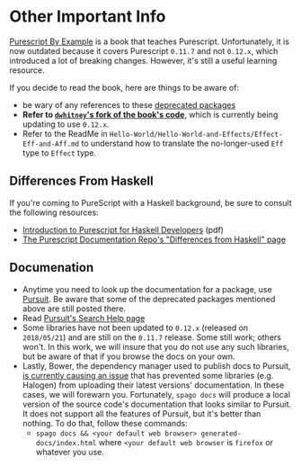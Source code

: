 # Other Important Info

[Purescript By Example](https://leanpub.com/purescript/read#) is a book that teaches Purescript. Unfortunately, it is now outdated because it covers Purescript `0.11.7` and not `0.12.x`, which introduced a lot of breaking changes. However, it's still a useful learning resource.

If you decide to read the book, here are things to be aware of:
- be wary of any references to these [deprecated packages](https://github.com/purescript-deprecated)
- **Refer to [`dwhitney`'s fork of the book's code](https://github.com/dwhitney/purescript-book/tree/0.12)**, which is currently being updating to use `0.12.x`.
- Refer to the ReadMe in `Hello-World/Hello-World-and-Effects/Effect-Eff-and-Aff.md` to understand how to translate the no-longer-used `Eff` type to `Effect` type.

## Differences From Haskell

If you're coming to PureScript with a Haskell background, be sure to consult the following resources:
- [Introduction to Purescript for Haskell Developers](http://code.adriansieber.com/adrian/adriansieber-com/src/branch/master/posts/_2018-11-01_introduction_to_purescript_for_haskell_developers/main.pdf) (pdf)
- [The Purescript Documentation Repo's "Differences from Haskell" page](https://github.com/purescript/documentation/blob/master/language/Differences-from-Haskell.md)

## Documenation

- Anytime you need to look up the documentation for a package, use [Pursuit](http://pursuit.purescript.org/). Be aware that some of the deprecated packages mentioned above are still posted there.
- Read [Pursuit's Search Help page](https://pursuit.purescript.org/help/users#searching)
- Some libraries have not been updated to `0.12.x` (released on `2018/05/21`) and are still on the `0.11.7` release. Some still work; others won't. In this work, we will insure that you do not use any such libraries, but be aware of that if you browse the docs on your own.
- Lastly, Bower, the dependency manager used to publish docs to Pursuit, [is currently causing an issue](https://github.com/purescript-contrib/pulp/issues/351) that has prevented some libraries (e.g. Halogen) from uploading their latest versions' documentation. In these cases, we will forewarn you. Fortunately, `spago docs` will produce a local version of the source code's documentation that looks similar to Pursuit. It does not support all the features of Pursuit, but it's better than nothing. To do that, follow these commands:
    - `spago docs && <your default web browser> generated-docs/index.html` where `<your default web browser` is `firefox` or whatever you use.
